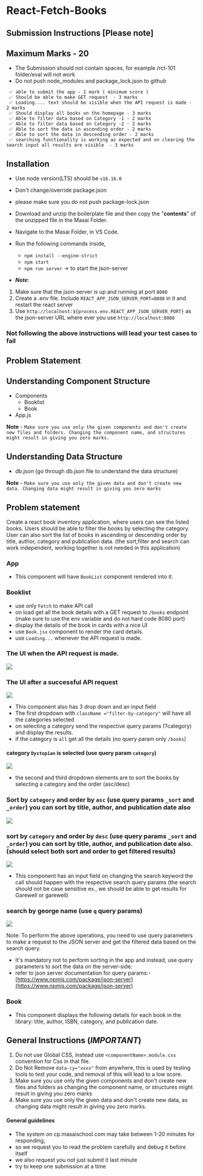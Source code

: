 # React-Fetch-Books

## Submission Instructions [Please note]

## Maximum Marks - 20

- The Submission should not contain spaces, for example /rct-101 folder/eval will not work
- Do not push node_modules and package_lock.json to github

```
 ✅ able to submit the app - 1 mark ( minimum score )
 ✅ Should be able to make GET request  - 3 marks
 ✅ Loading.... text should be visible when the API request is made - 2 marks
 ✅ Should display all books on the homepage - 3 marks
 ✅ Able to filter data based on Category -1 - 2 marks
 ✅ Able to filter data based on Category -2 - 2 marks
 ✅ Able to sort the data in ascending order - 2 marks
 ✅ Able to sort the data in descending order - 2 marks
 ✅ searching functionality is working as expected and on clearing the search input all results are visible  - 3 marks
```

## Installation

- Use node version(LTS) should be `v16.16.0`
- Don't change/override package.json
- please make sure you do not push package-lock.json

- Download and unzip the boilerplate file and then copy the "**contents**" of the unzipped file in the Masai Folder.
- Navigate to the Masai Folder, in VS Code.
- Run the following commands inside,

  - `npm install --engine-strict`
  - `npm start`
  - `npm run server` -> to start the json-server

- **_Note_**:

1. Make sure that the json-server is up and running at port `8080`
2. Create a .env file. Include `REACT_APP_JSON_SERVER_PORT=8080` in it and restart the react server
3. Use `http://localhost:${process.env.REACT_APP_JSON_SERVER_PORT}` as the json-server URL where ever you use `http://localhost:8080`

### Not following the above instructions will lead your test cases to fail

## Problem Statement

## Understanding Component Structure

- Components
  - Booklist
  - Book
- App.js

**Note** - `Make sure you use only the given components and don't create new files and folders. Changing the component name, and structures might result in giving you zero marks.`

## Understanding Data Structure

- db.json (go through db.json file to understand the data structure)

**Note** - `Make sure you use only the given data and don't create new data. Changing data might result in giving you zero marks`

## Problem statement

Create a react book inventory application, where users can see the listed books. Users should be able to filter the books by selecting the category. User can also sort the list of books in ascending or descending order by title, author, category and publication data. (the sort,filter and search can work independent, working together is not needed in this application)

### App

- This component will have `BookList` component rendered into it.

### Booklist
- use only `Fetch` to make API call
- on load get all the book details with a GET request to `/books` endpoint (make sure to use the env variable and do not hard code 8080 port)
- display the details of the book in cards with a nice UI
- use `Book.jsx` component to render the card details.
- use `Loading...` whenever the API request is made.

### The UI when the API request is made.
![](https://i.imgur.com/1fN1ikK.png)

### The UI after a successful API request

![](https://i.imgur.com/fBSMAP8.png)

- This component also has 3 drop down and an input field
- The first dropdown with `className ="filter-by-category"` will have all the categories selected
- on selecting a category send the respective query params (?category) and display the results.
- if the category is `all` get all the details (no query param only `/books`)

#### category `Dystopian` is selected (use query param `category`)

![](https://i.imgur.com/faREY81.png)

- the second and third dropdown elements are to sort the books by selecting a category and the order (asc/desc)

### Sort by `category` and order by `asc` (use query params `_sort` and `_order`) you can sort by title, author, and publication date also

![](https://i.imgur.com/j6IyqaE.png)

### sort by `category` and order by `desc` (use query params `_sort` and `_order`) you can sort by title, author, and publication date also. (should select both sort and order to get filtered results)

![](https://i.imgur.com/PNHzAxh.png)

- This component has an input field on changing the search keyword the call should happen with the respective search query params (the search should not be case sensitive ex., we should be  able to get results for Garewell or garewell)

### search by george name (use `q` query params)

![](https://i.imgur.com/EerOz1Q.png)

Note: 
To perform the above operations, you need to use query parameters to make a request to the JSON server and get the filtered data based on the search query.
- It's mandatory not to perform sorting in the app and instead, use query parameters to sort the data on the server-side.
- refer to json server documentation for query params:- [https://www.npmjs.com/package/json-server](https://www.npmjs.com/package/json-server)

### Book

- This component displays the following details for each book in the library: title, author, ISBN, category, and publication date.

## General Instructions (**_IMPORTANT_**)

1. Do not use Global CSS, instead use `<componentName>.module.css` convention for Css in that file.
2. Do Not Remove `data-cy="xxxx"` from anywhere, this is used by testing tools to test your code, and removal of this will lead to a low score.
3. Make sure you use only the given components and don't create new files and folders as changing the component name, or structures might result in giving you zero marks
4. Make sure you use only the given data and don't create new data, as changing data might result in giving you zero marks.

#### General guidelines

- The system on cp.masaischool.com may take between 1-20 minutes for responding,
- so we request you to read the problem carefully and debug it before itself
- we also request you not just submit it last minute
- try to keep one submission at a time
